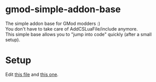 # gmod-simple-addon-base
The simple addon base for GMod modders :)<br>
You don't have to take care of AddCSLuaFile/include anymore.<br>
This simple base allows you to "jump into code" quickly (after a small setup).

# Setup
Edit [this file](https://github.com/OmegaExtern/gmod-simple-addon-base/blob/master/lua/autorun/client/autorun_myaddon.lua) and [this one](https://github.com/OmegaExtern/gmod-simple-addon-base/blob/master/lua/autorun/server/autorun_myaddon.lua).
